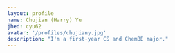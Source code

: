 ```yaml
---
layout: profile
name: Chujian (Harry) Yu
jhed: cyu62
avatar: '/profiles/chujiany.jpg'
description: "I'm a first-year CS and ChemBE major."
---
```

